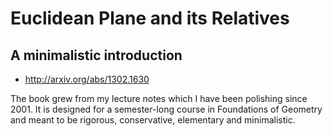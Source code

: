 # Euclidean Plane and its Relatives
## A minimalistic introduction

 * http://arxiv.org/abs/1302.1630

The book grew from my lecture notes which I have been polishing since 2001. 
It is designed for a semester-long course in Foundations of Geometry 
and meant to be rigorous, conservative, elementary and minimalistic.
